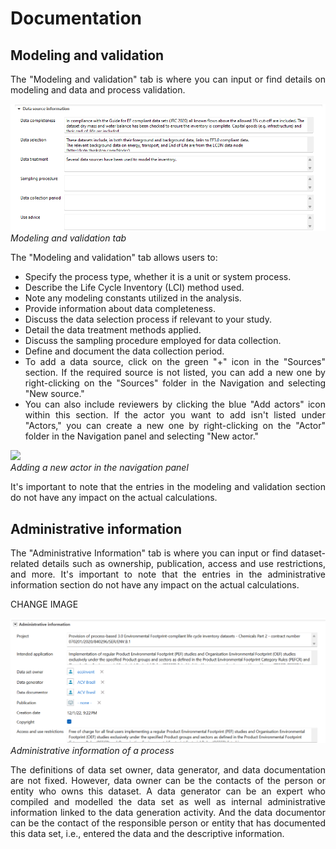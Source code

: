 <div style='text-align: justify;'>

# Documentation

## Modeling and validation

The "Modeling and validation" tab is where you can input or find details on modeling and data and process validation.

![](../media/sources_1.png) 
_Modeling and validation tab_

The "Modeling and validation" tab allows users to:

- Specify the process type, whether it is a unit or system process.
- Describe the Life Cycle Inventory (LCI) method used.
- Note any modeling constants utilized in the analysis.
- Provide information about data completeness.
- Discuss the data selection process if relevant to your study.
- Detail the data treatment methods applied.
- Discuss the sampling procedure employed for data collection.
- Define and document the data collection period.
- To add a data source, click on the green "+" icon in the "Sources" section. If the required source is not listed, you can add a new one by right-clicking on the "Sources" folder in the Navigation and selecting "New source."
- You can also include reviewers by clicking the blue "Add actors" icon within this section. If the actor you want to add isn't listed under "Actors," you can create a new one by right-clicking on the "Actor" folder in the Navigation panel and selecting "New actor."

![](../media/add_actor.png)  
_Adding a new actor in the navigation panel_

It's important to note that the entries in the modeling and validation section do not have any 
impact on the actual calculations.

## Administrative information

The "Administrative Information" tab is where you can input or find dataset-related details such as ownership, publication, access and use restrictions, and more. It's important to note that the entries in the administrative information section do not have any impact on the actual calculations.

CHANGE IMAGE

![](../media/administrative_information.png)  
_Administrative information of a process_

The definitions of data set owner, data generator, and data documentation are not fixed. However, data owner can be the contacts of the person or entity who owns this dataset. A data generator can be an expert who compiled and modelled the data set as well as internal administrative information linked to the data generation activity. And the data documentor can be the contact of the responsible person or entity that has documented this data set, i.e., entered the data and the descriptive information.

</div>
